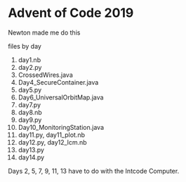 # Advent of Code 2019
Newton made me do this

files by day
1. day1.nb
2. day2.py
3. CrossedWires.java
4. Day4_SecureContainer.java
5. day5.py
6. Day6_UniversalOrbitMap.java
7. day7.py
8. day8.nb
9. day9.py
10. Day10_MonitoringStation.java
11. day11.py, day11_plot.nb
12. day12.py, day12_lcm.nb
13. day13.py
14. day14.py

Days 2, 5, 7, 9, 11, 13 have to do with the Intcode Computer.
